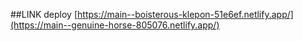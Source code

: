 ##LINK deploy
[https://main--boisterous-klepon-51e6ef.netlify.app/](https://main--genuine-horse-805076.netlify.app/)
